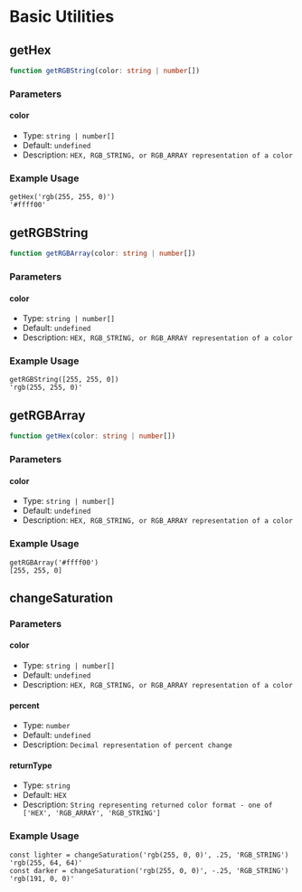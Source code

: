 # Basic Utilities

## getHex
```ts
function getRGBString(color: string | number[])
```
### Parameters

#### color
- Type: `string | number[]`
- Default: `undefined`
- Description: `HEX, RGB_STRING, or RGB_ARRAY representation of a color`


### Example Usage
```js{2}
getHex('rgb(255, 255, 0)')
'#ffff00'
```

## getRGBString
```ts
function getRGBArray(color: string | number[])
```
### Parameters

#### color
- Type: `string | number[]`
- Default: `undefined`
- Description: `HEX, RGB_STRING, or RGB_ARRAY representation of a color`

### Example Usage
```js{2}
getRGBString([255, 255, 0])
'rgb(255, 255, 0)'
```

## getRGBArray
```ts
function getHex(color: string | number[])
```
### Parameters

#### color
- Type: `string | number[]`
- Default: `undefined`
- Description: `HEX, RGB_STRING, or RGB_ARRAY representation of a color`

### Example Usage
```js{2}
getRGBArray('#ffff00')
[255, 255, 0]
```


## changeSaturation

### Parameters

#### color
- Type: `string | number[]`
- Default: `undefined`
- Description: `HEX, RGB_STRING, or RGB_ARRAY representation of a color`

#### percent
- Type: `number`
- Default: `undefined`
- Description: `Decimal representation of percent change`

#### returnType
- Type: `string`
- Default: `HEX`
- Description: `String representing returned color format - one of ['HEX', 'RGB_ARRAY', 'RGB_STRING']`

### Example Usage
```js{2,4}
const lighter = changeSaturation('rgb(255, 0, 0)', .25, 'RGB_STRING')
'rgb(255, 64, 64)'
const darker = changeSaturation('rgb(255, 0, 0)', -.25, 'RGB_STRING')
'rgb(191, 0, 0)'
```
